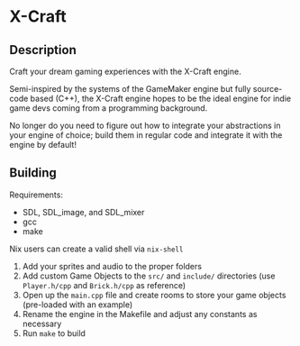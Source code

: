 # X-Craft

## Description

Craft your dream gaming experiences with the X-Craft engine.

Semi-inspired by the systems of the GameMaker engine but fully source-code based (C++), the X-Craft engine hopes to be the ideal engine for indie game devs coming from a programming background.

No longer do you need to figure out how to integrate your abstractions in your engine of choice; build them in regular code and integrate it with the engine by default!

## Building

Requirements:

- SDL, SDL_image, and SDL_mixer
- gcc
- make

Nix users can create a valid shell via `nix-shell`

1. Add your sprites and audio to the proper folders
2. Add custom Game Objects to the `src/` and `include/` directories (use `Player.h/cpp` and `Brick.h/cpp` as reference)
3. Open up the `main.cpp` file and create rooms to store your game objects (pre-loaded with an example)
4. Rename the engine in the Makefile and adjust any constants as necessary
5. Run `make` to build

